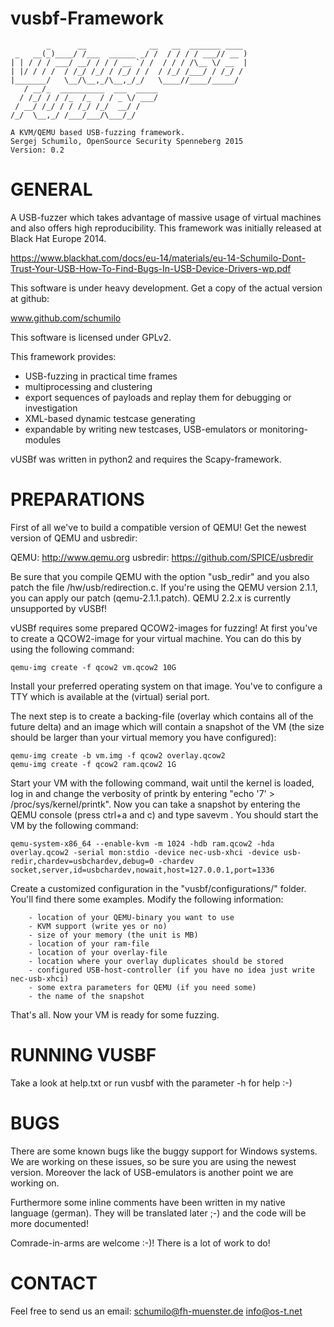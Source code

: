 vusbf-Framework
===========
	        _      __              __   __  _______ ____
	 _   __(_)____/ /___  ______ _/ /  / / / / ___// __ )
	| | / / / ___/ __/ / / / __ `/ /  / / / /\__ \/ __  |
	| |/ / / /  / /_/ /_/ / /_/ / /  / /_/ /___/ / /_/ /
	|_______/   \__/\__,_/\__,_/_/   \____//____/_____/
	   / __/_  __________  ___  _____
	  / /_/ / / /_  /_  / / _ \/ ___/
	 / __/ /_/ / / /_/ /_/  __/ /
	/_/  \__,_/ /___/___/\___/_/

	A KVM/QEMU based USB-fuzzing framework.
	Sergej Schumilo, OpenSource Security Spenneberg 2015
	Version: 0.2

GENERAL
===========

A USB-fuzzer which takes advantage of massive usage of virtual machines and also offers high reproducibility.
This framework was initially released at Black Hat Europe 2014.

https://www.blackhat.com/docs/eu-14/materials/eu-14-Schumilo-Dont-Trust-Your-USB-How-To-Find-Bugs-In-USB-Device-Drivers-wp.pdf

This software is under heavy development. Get a copy of the actual version at github:

www.github.com/schumilo

This software is licensed under GPLv2.


This framework provides:
- USB-fuzzing in practical time frames
- multiprocessing and clustering
- export sequences of payloads and replay them for debugging or investigation
- XML-based dynamic testcase generating 
- expandable by writing new testcases, USB-emulators or monitoring-modules

vUSBf was written in python2 and requires the Scapy-framework.

PREPARATIONS
==========

First of all we've to build a compatible version of QEMU! Get the newest version of QEMU and usbredir:

QEMU:           http://www.qemu.org
usbredir:       https://github.com/SPICE/usbredir

Be sure that you compile QEMU with the option "usb_redir" and you also patch the file /hw/usb/redirection.c.
If you're using the QEMU version 2.1.1, you can apply our patch (qemu-2.1.1.patch).
QEMU 2.2.x is currently unsupported by vUSBf!

vUSBf requires some prepared QCOW2-images for fuzzing!
At first you've to create a QCOW2-image for your virtual machine. You can do this by using the following command:

	qemu-img create -f qcow2 vm.qcow2 10G

Install your preferred operating system on that image. You've to configure a TTY which is available at the (virtual) serial port.

The next step is to create a backing-file (overlay which contains all of the future delta) and an image which will contain a snapshot of the VM (the size should be larger than your virtual memory you have configured):

	qemu-img create -b vm.img -f qcow2 overlay.qcow2
	qemu-img create -f qcow2 ram.qcow2 1G

Start your VM with the following command, wait until the kernel is loaded, log in and change the verbosity of printk by entering "echo '7' > /proc/sys/kernel/printk".
Now you can take a snapshot by entering the QEMU console (press ctrl+a and c) and type savevm <name>. You should start the VM by the following command:

	qemu-system-x86_64 --enable-kvm -m 1024 -hdb ram.qcow2 -hda overlay.qcow2 -serial mon:stdio -device nec-usb-xhci -device usb-redir,chardev=usbchardev,debug=0 -chardev socket,server,id=usbchardev,nowait,host=127.0.0.1,port=1336

Create a customized configuration in the "vusbf/configurations/" folder. You'll find there some examples. Modify the following information:

        - location of your QEMU-binary you want to use
        - KVM support (write yes or no)
        - size of your memory (the unit is MB)
        - location of your ram-file
        - location of your overlay-file
        - location where your overlay duplicates should be stored
        - configured USB-host-controller (if you have no idea just write nec-usb-xhci)
        - some extra parameters for QEMU (if you need some)
        - the name of the snapshot

That's all. Now your VM is ready for some fuzzing.

RUNNING VUSBF
==========

Take a look at help.txt or run vusbf with the parameter -h for help :-)


BUGS
==========

There are some known bugs like the buggy support for Windows systems. We are working on these issues, so be sure you are using the newest version.
Moreover the lack of USB-emulators is another point we are working on.

Furthermore some inline comments have been written in my native language (german). They will be translated later ;-) and the code will be more documented!

Comrade-in-arms are welcome :-)! 
There is a lot of work to do!


CONTACT
==========

Feel free to send us an email:
	schumilo@fh-muenster.de
	info@os-t.net


